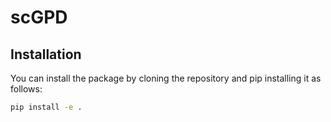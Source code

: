 # scGPD

## Installation

You can install the package by cloning the repository and pip installing it as follows:

```bash
pip install -e .
```
